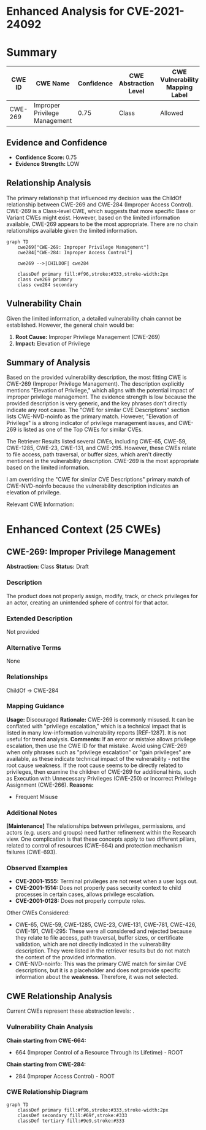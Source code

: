 # Enhanced Analysis for CVE-2021-24092

# Summary
| CWE ID    | CWE Name                                                                          | Confidence | CWE Abstraction Level | CWE Vulnerability Mapping Label | CWE-Vulnerability Mapping Notes |
| --------- | --------------------------------------------------------------------------------- | ---------- | --------------------- | ------------------------------- | ------------------------------- |
| CWE-269   | Improper Privilege Management                                                      | 0.75       | Class                 | Allowed                          |                                 |

## Evidence and Confidence

*   **Confidence Score:** 0.75
*   **Evidence Strength:** LOW

## Relationship Analysis
The primary relationship that influenced my decision was the ChildOf relationship between CWE-269 and CWE-284 (Improper Access Control). CWE-269 is a Class-level CWE, which suggests that more specific Base or Variant CWEs might exist. However, based on the limited information available, CWE-269 appears to be the most appropriate. There are no chain relationships available given the limited information.

```mermaid
graph TD
    cwe269["CWE-269: Improper Privilege Management"]
    cwe284["CWE-284: Improper Access Control"]

    cwe269 -->|CHILDOF| cwe284

    classDef primary fill:#f96,stroke:#333,stroke-width:2px
    class cwe269 primary
    class cwe284 secondary
```

## Vulnerability Chain
Given the limited information, a detailed vulnerability chain cannot be established. However, the general chain would be:
1.  **Root Cause:** Improper Privilege Management (CWE-269)
2.  **Impact:** Elevation of Privilege

## Summary of Analysis
Based on the provided vulnerability description, the most fitting CWE is CWE-269 (Improper Privilege Management). The description explicitly mentions "Elevation of Privilege," which aligns with the potential impact of improper privilege management. The evidence strength is low because the provided description is very generic, and the key phrases don't directly indicate any root cause. The "CWE for similar CVE Descriptions" section lists CWE-NVD-noinfo as the primary match. However, "Elevation of Privilege" is a strong indicator of privilege management issues, and CWE-269 is listed as one of the Top CWEs for similar CVEs.

The Retriever Results listed several CWEs, including CWE-65, CWE-59, CWE-1285, CWE-23, CWE-131, and CWE-295. However, these CWEs relate to file access, path traversal, or buffer sizes, which aren't directly mentioned in the vulnerability description. CWE-269 is the most appropriate based on the limited information.

I am overriding the "CWE for similar CVE Descriptions" primary match of CWE-NVD-noinfo because the vulnerability description indicates an elevation of privilege.

Relevant CWE Information:

# Enhanced Context (25 CWEs)

## CWE-269: Improper Privilege Management
**Abstraction:** Class
**Status:** Draft

### Description
The product does not properly assign, modify, track, or check privileges for an actor, creating an unintended sphere of control for that actor.

### Extended Description
Not provided

### Alternative Terms
None

### Relationships
ChildOf -> CWE-284

### Mapping Guidance
**Usage:** Discouraged
**Rationale:** CWE-269 is commonly misused. It can be conflated with "privilege escalation," which is a technical impact that is listed in many low-information vulnerability reports [REF-1287]. It is not useful for trend analysis.
**Comments:** If an error or mistake allows privilege escalation, then use the CWE ID for that mistake. Avoid using CWE-269 when only phrases such as "privilege escalation" or "gain privileges" are available, as these indicate technical impact of the vulnerability - not the root cause weakness. If the root cause seems to be directly related to privileges, then examine the children of CWE-269 for additional hints, such as Execution with Unnecessary Privileges (CWE-250) or Incorrect Privilege Assignment (CWE-266).
**Reasons:**
- Frequent Misuse

### Additional Notes
**[Maintenance]** The relationships between privileges, permissions, and actors (e.g. users and groups) need further refinement within the Research view. One complication is that these concepts apply to two different pillars, related to control of resources (CWE-664) and protection mechanism failures (CWE-693).

### Observed Examples
- **CVE-2001-1555:** Terminal privileges are not reset when a user logs out.
- **CVE-2001-1514:** Does not properly pass security context to child processes in certain cases, allows privilege escalation.
- **CVE-2001-0128:** Does not properly compute roles.

Other CWEs Considered:

*   CWE-65, CWE-59, CWE-1285, CWE-23, CWE-131, CWE-781, CWE-426, CWE-191, CWE-295: These were all considered and rejected because they relate to file access, path traversal, buffer sizes, or certificate validation, which are not directly indicated in the vulnerability description. They were listed in the retriever results but do not match the context of the provided information.
*   CWE-NVD-noinfo: This was the primary CWE match for similar CVE descriptions, but it is a placeholder and does not provide specific information about the **weakness**. Therefore, it was not selected.


## CWE Relationship Analysis

Current CWEs represent these abstraction levels: .


### Vulnerability Chain Analysis

**Chain starting from CWE-664:**
- 664 (Improper Control of a Resource Through its Lifetime) - ROOT


**Chain starting from CWE-284:**
- 284 (Improper Access Control) - ROOT



### CWE Relationship Diagram

```mermaid
graph TD
    classDef primary fill:#f96,stroke:#333,stroke-width:2px
    classDef secondary fill:#69f,stroke:#333
    classDef tertiary fill:#9e9,stroke:#333
```